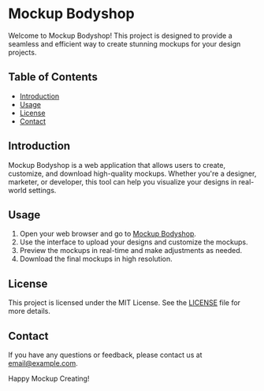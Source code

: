 # Mockup Bodyshop

Welcome to Mockup Bodyshop! This project is designed to provide a seamless and efficient way to create stunning mockups for your design projects.

## Table of Contents

- [Introduction](#introduction)
- [Usage](#usage)
- [License](#license)
- [Contact](#contact)

## Introduction

Mockup Bodyshop is a web application that allows users to create, customize, and download high-quality mockups. Whether you're a designer, marketer, or developer, this tool can help you visualize your designs in real-world settings.

## Usage

1. Open your web browser and go to [Mockup Bodyshop](https://mockup-bodyshop.glitch.me/).
2. Use the interface to upload your designs and customize the mockups.
3. Preview the mockups in real-time and make adjustments as needed.
4. Download the final mockups in high resolution.

## License

This project is licensed under the MIT License. See the [LICENSE](LICENSE) file for more details.

## Contact

If you have any questions or feedback, please contact us at [email@example.com](mailto:email@example.com).

Happy Mockup Creating!
